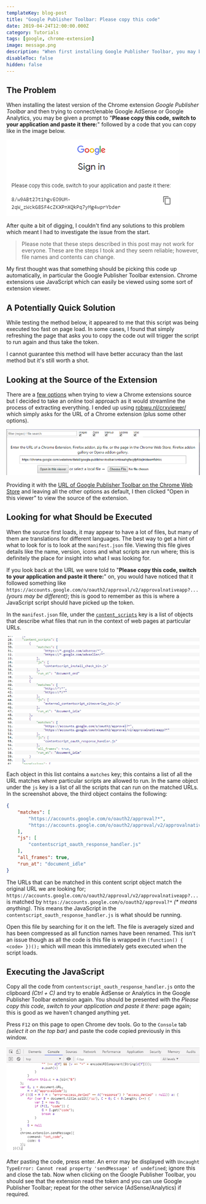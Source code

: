 ```yaml
---
templateKey: blog-post
title: "Google Publisher Toolbar: Please copy this code"
date: 2019-04-24T12:00:00.000Z
category: Tutorials
tags: [google, chrome-extension]
image: message.png
description: "When first installing Google Publisher Toolbar, you may be asked, \"Please copy this code, switch to your application and paste it there\". In this post, I look into a method on how to fix this and allow you to use the extension."
disableToc: false
hidden: false
---
```


## The Problem
When installing the latest version of the Chrome extension *Google Publisher Toolbar* and then trying to connect/enable Google AdSense or Google Analytics, you may be given a prompt to "**Please copy this code, switch to your application and paste it there:**" followed by a code that you can copy like in the image below.

![Google Publisher Toolbar Asking the User to Copy the Code](message.png)

After quite a bit of digging, I couldn't find any solutions to this problem which meant I had to investigate the issue from the start.

> Please note that these steps described in this post may not work for everyone. These are the steps I took and they seem reliable; however, file names and contents can change.

My first thought was that something should be picking this code up automatically, in particular the Google Publisher Toolbar extension. Chrome extensions use JavaScript which can easily be viewed using some sort of extension viewer. 

## A Potentially Quick Solution
While testing the method below, it appeared to me that this script was being executed too fast on page load. In some cases, I found that simply refreshing the page that asks you to copy the code out will trigger the script to run again and thus take the token.

I cannot guarantee this method will have better accuracy than the last method but it's still worth a shot.

## Looking at the Source of the Extension
There are a [few options](https://gist.github.com/paulirish/78d6c1406c901be02c2d) when trying to view a Chrome extensions source but I decided to take an online tool approach as it would streamline the process of extracting everything. I ended up using [robwu.nl/crxviewer/](https://robwu.nl/crxviewer/) which simply asks for the URL of a Chrome extension (plus some other options).

![Loading the Google Publisher Toolbar URL into the CRXViewer](crxviewer.png)

Providing it with the [URL of Google Publisher Toolbar on the Chrome Web Store](https://chrome.google.com/webstore/detail/google-publisher-toolbar/omioeahgfecgfpfldejlnideemfidnkc) and leaving all the other options as default, I then clicked "Open in this viewer" to view the source of the extension.

## Looking for what Should be Executed
When the source first loads, it may appear to have a lot of files, but many of them are translations for different languages. The best way to get a hint of what to look for is to look at the `manifest.json` file. Viewing this file gives details like the name, version, icons and what scripts are run where; this is definitely the place for insight into what I was looking for.

If you look back at the URL we were told to "**Please copy this code, switch to your application and paste it there:**" on, you would have noticed that it followed something like `https://accounts.google.com/o/oauth2/approval/v2/approvalnativeapp?...` *(yours may be different)*; this is good to remember as this is where a JavaScript script should have picked up the token.

In the `manifest.json` file, under the [`content_scripts`](https://developer.chrome.com/extensions/content_scripts) key is a list of objects that describe what files that run in the context of web pages at particular URLs.

![content_scripts in the manifest.json](content-scripts.png)

Each object in this list contains a `matches` key; this contains a list of all the URL matches where particular scripts are allowed to run. In the same object under the `js` key is a list of all the scripts that can run on the matched URLs. In the screenshot above, the third object contains the following:

```json
{
    "matches": [
        "https://accounts.google.com/o/oauth2/approval?*",
        "https://accounts.google.com/o/oauth2/approval/v2/approvalnativeapp?*"
    ],
    "js": [
        "contentscript_oauth_response_handler.js"
    ],
    "all_frames": true,
    "run_at": "document_idle"
}
```

The URLs that can be matched in this content script object match the original URL we are looking for; `https://accounts.google.com/o/oauth2/approval/v2/approvalnativeapp?...` is matched by `https://accounts.google.com/o/oauth2/approval?*` *(\* means anything)*. This means the JavaScript in the `contentscript_oauth_response_handler.js` is what should be running.

Open this file by searching for it on the left. The file is averagely sized and has been compressed as all function names have been renamed. This isn't an issue though as all the code is this file is wrapped in `(function() { <code> })();` which will mean this immediately gets executed when the script loads.

## Executing the JavaScript
Copy all the code from `contentscript_oauth_response_handler.js` onto the clipboard *(Ctrl + C)* and try to enable AdSense or Analytics in the Google Publisher Toolbar extension again. You should be presented with the *Please copy this code, switch to your application and paste it there:* page again; this is good as we haven't changed anything yet.

Press `F12` on this page to open Chrome dev tools. Go to the `Console` tab *(select it on the top bar)* and paste the code copied previously in this window.

![Pasted JavaScript in Chome DevTools](pasted-js.png)

After pasting the code, press enter. An error may be displayed with `Uncaught TypeError: Cannot read property 'sendMessage' of undefined`; ignore this and close the tab. Now when clicking on the Google Publisher Toolbar, you should see that the extension read the token and you can use Google Publisher Toolbar; repeat for the other service (AdSense/Analytics) if required.
